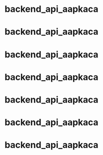 # backend_api_aapkaca
# backend_api_aapkaca
# backend_api_aapkaca
# backend_api_aapkaca
# backend_api_aapkaca
# backend_api_aapkaca
# backend_api_aapkaca
